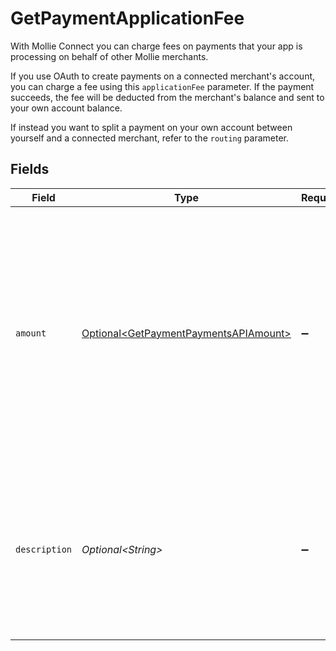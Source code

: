 # GetPaymentApplicationFee

With Mollie Connect you can charge fees on payments that your app is processing on behalf of other Mollie merchants.

If you use OAuth to create payments on a connected merchant's account, you can charge a fee using this `applicationFee` parameter. If the payment succeeds, the fee will be deducted from the merchant's balance and sent to your own account balance.

If instead you want to split a payment on your own account between yourself and a connected merchant, refer to the `routing` parameter.


## Fields

| Field                                                                                                                                                                           | Type                                                                                                                                                                            | Required                                                                                                                                                                        | Description                                                                                                                                                                     |
| ------------------------------------------------------------------------------------------------------------------------------------------------------------------------------- | ------------------------------------------------------------------------------------------------------------------------------------------------------------------------------- | ------------------------------------------------------------------------------------------------------------------------------------------------------------------------------- | ------------------------------------------------------------------------------------------------------------------------------------------------------------------------------- |
| `amount`                                                                                                                                                                        | [Optional\<GetPaymentPaymentsAPIAmount>](../../models/operations/GetPaymentPaymentsAPIAmount.md)                                                                                | :heavy_minus_sign:                                                                                                                                                              | The fee that you wish to charge.<br/><br/>Be careful to leave enough space for Mollie's own fees to be deducted as well. For example, you cannot charge a €0.99 fee on a €1.00 payment. |
| `description`                                                                                                                                                                   | *Optional\<String>*                                                                                                                                                             | :heavy_minus_sign:                                                                                                                                                              | The description of the application fee. This will appear on settlement reports towards both you and the connected merchant.                                                     |